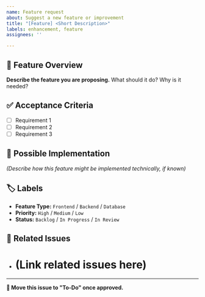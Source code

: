 ```yaml
---
name: Feature request
about: Suggest a new feature or improvement
title: "[Feature] <Short Description>"
labels: enhancement, feature
assignees: ''

---
```


## 🌟 Feature Overview
**Describe the feature you are proposing.** What should it do? Why is it needed?

## ✅ Acceptance Criteria
- [ ] Requirement 1
- [ ] Requirement 2
- [ ] Requirement 3

## 📌 Possible Implementation
_(Describe how this feature might be implemented technically, if known)_

## 🏷️ Labels
- **Feature Type:** `Frontend` / `Backend` / `Database`
- **Priority:** `High` / `Medium` / `Low`
- **Status:** `Backlog` / `In Progress` / `In Review`

## 🔗 Related Issues
- # (Link related issues here)

---
**🔄 Move this issue to "To-Do" once approved.**
